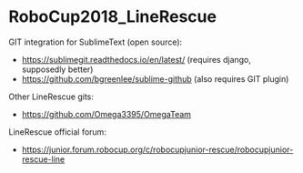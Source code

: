 # RoboCup2018_LineRescue

GIT integration for SublimeText (open source):
- https://sublimegit.readthedocs.io/en/latest/ (requires django, supposedly better)
- https://github.com/bgreenlee/sublime-github (also requires GIT plugin)

Other LineRescue gits:
- https://github.com/Omega3395/OmegaTeam

LineRescue official forum:
- https://junior.forum.robocup.org/c/robocupjunior-rescue/robocupjunior-rescue-line
